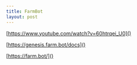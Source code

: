 ```yaml
---
title: FarmBot
layout: post
---
```

[https://www.youtube.com/watch?v=60htrqei_U0]()

[https://genesis.farm.bot/docs]()

[https://farm.bot/]()